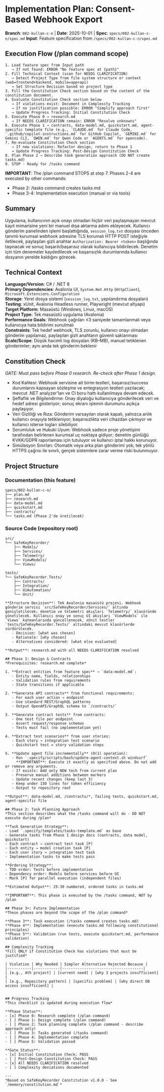 
# Implementation Plan: Consent-Based Webhook Export

**Branch**: `002-kullan-c-n` | **Date**: 2025-10-01 | **Spec**: `specs/002-kullan-c-n/spec.md`
**Input**: Feature specification from `/specs/002-kullan-c-n/spec.md`

## Execution Flow (/plan command scope)
```
1. Load feature spec from Input path
   → If not found: ERROR "No feature spec at {path}"
2. Fill Technical Context (scan for NEEDS CLARIFICATION)
   → Detect Project Type from file system structure or context (web=frontend+backend, mobile=app+api)
   → Set Structure Decision based on project type
3. Fill the Constitution Check section based on the content of the constitution document.
4. Evaluate Constitution Check section below
   → If violations exist: Document in Complexity Tracking
   → If no justification possible: ERROR "Simplify approach first"
   → Update Progress Tracking: Initial Constitution Check
5. Execute Phase 0 → research.md
   → If NEEDS CLARIFICATION remain: ERROR "Resolve unknowns"
6. Execute Phase 1 → contracts, data-model.md, quickstart.md, agent-specific template file (e.g., `CLAUDE.md` for Claude Code, `.github/copilot-instructions.md` for GitHub Copilot, `GEMINI.md` for Gemini CLI, `QWEN.md` for Qwen Code or `AGENTS.md` for opencode).
7. Re-evaluate Constitution Check section
   → If new violations: Refactor design, return to Phase 1
   → Update Progress Tracking: Post-Design Constitution Check
8. Plan Phase 2 → Describe task generation approach (DO NOT create tasks.md)
9. STOP - Ready for /tasks command
```

**IMPORTANT**: The /plan command STOPS at step 7. Phases 2-4 are executed by other commands:
- Phase 2: /tasks command creates tasks.md
- Phase 3-4: Implementation execution (manual or via tools)

## Summary
Uygulama, kullanıcının açık onayı olmadan hiçbir veri paylaşmayan mevcut kayıt mimarisine yeni bir manuel dışa aktarma adımı ekleyecek. Kullanıcı gönderim panelinden işlemi başlattığında, `session_log.txt` dosyası önceden tanımlı kurumsal webhook adresine TLS korumalı HTTP POST isteğiyle iletilecek, paylaşılan gizli anahtar `Authorization: Bearer <token>` başlığında taşınacak ve sonuç başarılı/başarısız olarak kullanıcıya bildirilecek. Denetim için tüm denemeler kaydedilecek ve başarısızlık durumlarında kullanıcı dosyanın yerelde kaldığını görecek.

## Technical Context
**Language/Version**: C# / .NET 8  
**Primary Dependencies**: Avalonia UI, `System.Net.Http` (`HttpClient`), `Microsoft.Extensions.Configuration`  
**Storage**: Yerel dosya sistemi (`session_log.txt`, yapılandırma dosyaları)  
**Testing**: xUnit, Avalonia Headless runner, Playwright (mevcut altyapı)  
**Target Platform**: Masaüstü (Windows, Linux, macOS)  
**Project Type**: Tek masaüstü uygulama (Avalonia)  
**Performance Goals**: Webhook çağrıları ≤3 saniyede tamamlanmalı veya kullanıcıya hata bildirimi sunulmalı  
**Constraints**: Tek hedef webhook, TLS zorunlu, kullanıcı onayı olmadan gönderim yapılamaz, paylaşılan gizli anahtarın güvenli saklanması  
**Scale/Scope**: Düşük hacimli log dosyaları (KB–MB), manuel tetiklenen gönderimler; aynı anda tek gönderim beklenir

## Constitution Check
*GATE: Must pass before Phase 0 research. Re-check after Phase 1 design.*

- Kod Kalitesi: Webhook servisine ait birim testleri, başarısız/success durumlarını kapsayan sözleşme ve entegrasyon testleri yazılacak; mevcut .NET analyzer'ları ve CI boru hattı kullanılmaya devam edecek.
- Şeffaflık ve Bilgilendirme: Onay diyaloğu kullanıcıya gönderilecek veri ve hedef adresi gösteriyor; sonuç ekranı işlemin durumunu açıkça paylaşıyor.
- Veri Gizliliği ve Rıza: Gönderim varsayılan olarak kapalı, yalnızca anlık kullanıcı onayıyla tetikleniyor; başarısızlıkta veri cihazdan çıkmıyor ve kullanıcı isterse logları silebiliyor.
- Sorumluluk ve Hukuki Uyum: Webhook sadece proje yönetişimi tarafından belirlenen kurumsal uç noktaya gidiyor; denetim günlüğü KVKK/GDPR raporlaması için tutuluyor ve kullanıcı iptal hakkı korunuyor.
- Simülasyon Sınırları: Otomatik veya arka plan gönderimi yok; tek yönlü HTTPS çağrısı ile sınırlı, gerçek sistemlere zarar verme riski bulunmuyor.

## Project Structure

### Documentation (this feature)
```
specs/002-kullan-c-n/
├── plan.md
├── research.md
├── data-model.md
├── quickstart.md
├── contracts/
└── tasks.md (Phase 2'de üretilecek)
```

### Source Code (repository root)
```
src/
└── SafeKeyRecorder/
    ├── Models/
    ├── Services/
    ├── Telemetry/
    ├── ViewModels/
    └── Views/

tests/
└── SafeKeyRecorder.Tests/
    ├── Contracts/
    ├── Integration/
    ├── UiAutomation/
    └── Unit/

**Structure Decision**: Tek Avalonia masaüstü projesi. Webhook gönderim servisi `src/SafeKeyRecorder/Services/` altında genişletilecek; denetim ve telemetri akışları `Telemetry/` klasöründe yönetilecek. Kullanıcı onay ve sonuç UI akışları `ViewModels` ile `Views` katmanlarında güncellenecek, xUnit testler `tests/SafeKeyRecorder.Tests/` altındaki mevcut klasörlerde sürdürülecek.
   - Decision: [what was chosen]
   - Rationale: [why chosen]
   - Alternatives considered: [what else evaluated]

**Output**: research.md with all NEEDS CLARIFICATION resolved

## Phase 1: Design & Contracts
*Prerequisites: research.md complete*

1. **Extract entities from feature spec** → `data-model.md`:
   - Entity name, fields, relationships
   - Validation rules from requirements
   - State transitions if applicable

2. **Generate API contracts** from functional requirements:
   - For each user action → endpoint
   - Use standard REST/GraphQL patterns
   - Output OpenAPI/GraphQL schema to `/contracts/`

3. **Generate contract tests** from contracts:
   - One test file per endpoint
   - Assert request/response schemas
   - Tests must fail (no implementation yet)

4. **Extract test scenarios** from user stories:
   - Each story → integration test scenario
   - Quickstart test = story validation steps

5. **Update agent file incrementally** (O(1) operation):
   - Run `.specify/scripts/bash/update-agent-context.sh windsurf`
     **IMPORTANT**: Execute it exactly as specified above. Do not add or remove any arguments.
   - If exists: Add only NEW tech from current plan
   - Preserve manual additions between markers
   - Update recent changes (keep last 3)
   - Keep under 150 lines for token efficiency
   - Output to repository root

**Output**: data-model.md, /contracts/*, failing tests, quickstart.md, agent-specific file

## Phase 2: Task Planning Approach
*This section describes what the /tasks command will do - DO NOT execute during /plan*

**Task Generation Strategy**:
- Load `.specify/templates/tasks-template.md` as base
- Generate tasks from Phase 1 design docs (contracts, data model, quickstart)
- Each contract → contract test task [P]
- Each entity → model creation task [P] 
- Each user story → integration test task
- Implementation tasks to make tests pass

**Ordering Strategy**:
- TDD order: Tests before implementation 
- Dependency order: Models before services before UI
- Mark [P] for parallel execution (independent files)

**Estimated Output**: 25-30 numbered, ordered tasks in tasks.md

**IMPORTANT**: This phase is executed by the /tasks command, NOT by /plan

## Phase 3+: Future Implementation
*These phases are beyond the scope of the /plan command*

**Phase 3**: Task execution (/tasks command creates tasks.md)  
**Phase 4**: Implementation (execute tasks.md following constitutional principles)  
**Phase 5**: Validation (run tests, execute quickstart.md, performance validation)

## Complexity Tracking
*Fill ONLY if Constitution Check has violations that must be justified*

| Violation | Why Needed | Simpler Alternative Rejected Because |
|-----------|------------|-------------------------------------|
| [e.g., 4th project] | [current need] | [why 3 projects insufficient] |
| [e.g., Repository pattern] | [specific problem] | [why direct DB access insufficient] |


## Progress Tracking
*This checklist is updated during execution flow*

**Phase Status**:
- [x] Phase 0: Research complete (/plan command)
- [ ] Phase 1: Design complete (/plan command)
- [ ] Phase 2: Task planning complete (/plan command - describe approach only)
- [ ] Phase 3: Tasks generated (/tasks command)
- [ ] Phase 4: Implementation complete
- [ ] Phase 5: Validation passed

**Gate Status**:
- [x] Initial Constitution Check: PASS
- [ ] Post-Design Constitution Check: PASS
- [x] All NEEDS CLARIFICATION resolved
- [ ] Complexity deviations documented

---
*Based on SafeKeyRecorder Constitution v1.0.0 - See `/memory/constitution.md`*
